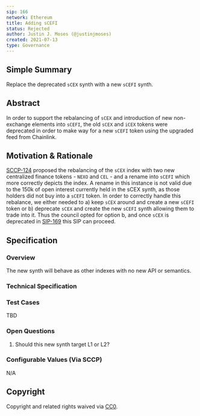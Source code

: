 ```yaml
---
sip: 166
network: Ethereum
title: Adding sCEFI
status: Rejected
author: Justin J. Moses (@justinjmoses)
created: 2021-07-13
type: Governance
---
```


## Simple Summary

<!--"If you can't explain it simply, you don't understand it well enough." Simply describe the outcome the proposed changes intends to achieve. This should be non-technical and accessible to a casual community member.-->

Replace the deprecated `sCEX` synth with a new `sCEFI` synth.

## Abstract

In order to support the rebalancing of `sCEX` and introduction of new non-exchange elements into `sCEFI`, the old `sCEX` and `iCEX` tokens were deprecated in order to make way for a new `sCEFI` token using the upgraded feed from Chainlink.

## Motivation & Rationale

<!--This is the problem statement. This is the *why* of the SIP. It should clearly explain *why* the current state of the protocol is inadequate.  It is critical that you explain *why* the change is needed, if the SIP proposes changing how something is calculated, you must address *why* the current calculation is innaccurate or wrong. This is not the place to describe how the SIP will address the issue!-->

[SCCP-124](https://sips.synthetix.io/sccp/sccp-124/) proposed the rebalancing of the `sCEX` index with two new centralized finance tokens - `NEXO` and `CEL` - and a rename into `sCEFI` which more correctly depicts the index. A rename in this instance is not valid due to the 150k of open interest currently held in the sCEX synth, as those holders did not buy into a `sCEFI` token. In order to correctly handle this rebalance, we either needed to a) keep `sCEX` around and create a new `sCEFI` token or b) deprecate `sCEX` and create the new `sCEFI` synth allowing them to trade into it. Thus the council opted for option b, and once `sCEX` is deprecated in [SIP-169](https://sips.synthetix.io/sips/sip-169/) this SIP can proceed.

## Specification

<!--The specification should describe the syntax and semantics of any new feature, there are five sections
1. Overview
2. Rationale
3. Technical Specification
4. Test Cases
5. Configurable Values
-->

### Overview

The new synth will behave as other indexes with no new API or semantics.

### Technical Specification

<!--The technical specification should outline the public API of the changes proposed. That is, changes to any of the interfaces Synthetix currently exposes or the creations of new ones.-->

### Test Cases

<!--Test cases for an implementation are mandatory for SIPs but can be included with the implementation..-->

TBD

### Open Questions

1. Should this new synth target L1 or L2?

### Configurable Values (Via SCCP)

<!--Please list all values configurable via SCCP under this implementation.-->

N/A

## Copyright

Copyright and related rights waived via [CC0](https://creativecommons.org/publicdomain/zero/1.0/).
